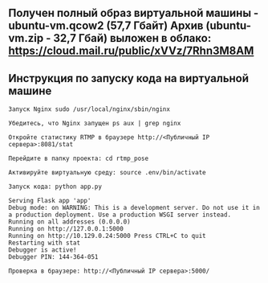 ## Получен полный образ виртуальной машины - ubuntu-vm.qcow2 (57,7 Гбайт) Архив (ubuntu-vm.zip - 32,7 Гбай) выложен в облако: https://cloud.mail.ru/public/xVVz/7Rhn3M8AM

## Инструкция по запуску кода на виртуальной машине
```
Запуск Nginx sudo /usr/local/nginx/sbin/nginx

Убедитесь, что Nginx запущен ps aux | grep nginx

Откройте статистику RTMP в браузере http://<Публичный IP сервера>:8081/stat

Перейдите в папку проекта: cd rtmp_pose

Активируйте виртуальную среду: source .env/bin/activate

Запуск кода: python app.py

Serving Flask app 'app'
Debug mode: on WARNING: This is a development server. Do not use it in a production deployment. Use a production WSGI server instead.
Running on all addresses (0.0.0.0)
Running on http://127.0.0.1:5000
Running on http://10.129.0.24:5000 Press CTRL+C to quit
Restarting with stat
Debugger is active!
Debugger PIN: 144-364-051

Проверка в браузере: http://<Публичный IP сервера>:5000/
```
